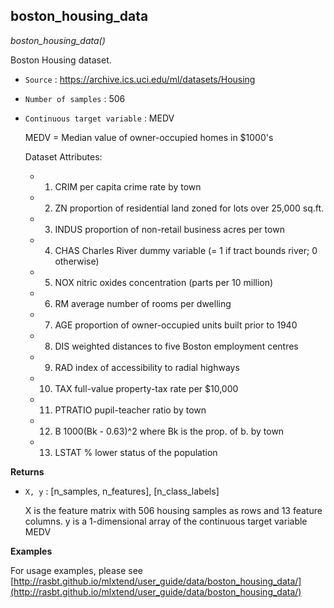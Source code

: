 ## boston_housing_data

*boston_housing_data()*

Boston Housing dataset.


- `Source` : https://archive.ics.uci.edu/ml/datasets/Housing


- `Number of samples` : 506



- `Continuous target variable` : MEDV

    MEDV = Median value of owner-occupied homes in $1000's

    Dataset Attributes:

    - 1) CRIM      per capita crime rate by town
    - 2) ZN        proportion of residential land zoned for lots over
    25,000 sq.ft.
    - 3) INDUS     proportion of non-retail business acres per town
    - 4) CHAS      Charles River dummy variable (= 1 if tract bounds
    river; 0 otherwise)
    - 5) NOX       nitric oxides concentration (parts per 10 million)
    - 6) RM        average number of rooms per dwelling
    - 7) AGE       proportion of owner-occupied units built prior to 1940
    - 8) DIS       weighted distances to five Boston employment centres
    - 9) RAD       index of accessibility to radial highways
    - 10) TAX      full-value property-tax rate per $10,000
    - 11) PTRATIO  pupil-teacher ratio by town
    - 12) B        1000(Bk - 0.63)^2 where Bk is the prop. of b. by town
    - 13) LSTAT    % lower status of the population

**Returns**

- `X, y` : [n_samples, n_features], [n_class_labels]

    X is the feature matrix with 506 housing samples as rows
    and 13 feature columns.
    y is a 1-dimensional array of the continuous target variable MEDV

**Examples**

For usage examples, please see
    [http://rasbt.github.io/mlxtend/user_guide/data/boston_housing_data/](http://rasbt.github.io/mlxtend/user_guide/data/boston_housing_data/)

